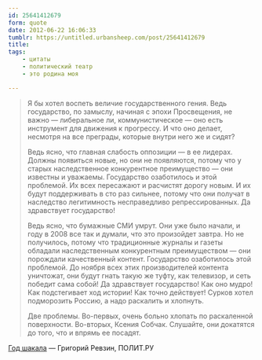```yaml
---
id: 25641412679
form: quote
date: 2012-06-22 16:06:33
tumblr: https://untitled.urbansheep.com/post/25641412679
title: 
tags:
    - цитаты
    - политический театр
    - это родина моя

---
```


<blockquote>
<p>Я бы хотел воспеть величие государственного гения. Ведь государство, по замыслу, начиная с эпохи Просвещения, не важно — либеральное ли, коммунистическое — оно есть инструмент для движения к прогрессу. И что оно делает, несмотря на все преграды, которые внутри него же и сидят?</p>

<p>Ведь ясно, что главная слабость оппозиции — в ее лидерах. Должны появиться новые, но они не появляются, потому что у старых наследственное конкурентное преимущество — они известны и уважаемы. Государство озаботилось и этой проблемой. Их всех пересажают и расчистят дорогу новым. И их будут поддерживать в сто раз сильнее, потому что они получат в наследство легитимность несправедливо репрессированных. Да здравствует государство!</p>

<p>Ведь ясно, что бумажные СМИ умрут. Они уже было начали, и году в 2008 все так и думали, что это произойдет завтра. Но не получилось, потому что традиционные журналы и газеты обладали наследственным конкурентным преимуществом — они порождали качественный контент. Государство озаботилось этой проблемой. До ноября всех этих производителей контента уничтожат, они будут гнать такую же туфту, как телевизор, и сеть победит сама собой! Да здравствует государство! Как оно мудро! Как подстегивает ход истории! Как точно действует! Сурков хотел подморозить Россию, а надо раскалить и хлопнуть.</p>

<p>Две проблемы. Во-первых, очень больно хлопать по раскаленной поверхности. Во-вторых, Ксения Собчак. Слушайте, они докатятся до того, что и впрямь ее посадят.</p>
</blockquote>

<a href="http://polit.ru/article/2012/06/21/god_shakala/">Год шакала</a> — Григорий Ревзин, ПОЛИТ.РУ
